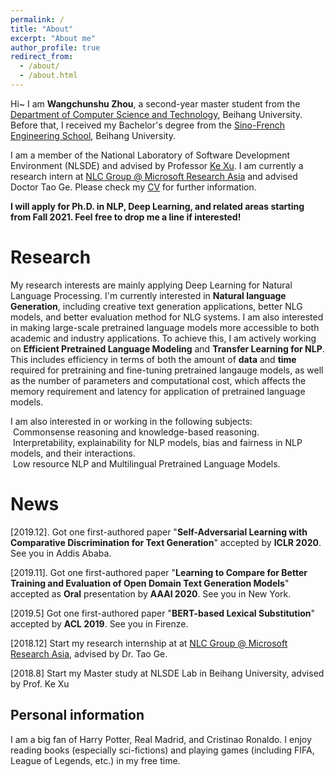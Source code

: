 ```yaml
---
permalink: /
title: "About"
excerpt: "About me"
author_profile: true
redirect_from: 
  - /about/
  - /about.html
---
```


Hi~ I am **Wangchunshu Zhou**, a second-year master student from the [Department of Computer Science and Technology](http://scse.buaa.edu.cn/), Beihang University. Before that, I received my Bachelor's degree from the [Sino-French Engineering School](http://ecpkn.buaa.edu.cn/), Beihang University.

I am a member of the National Laboratory of Software Development Environment (NLSDE) and advised by Professor [Ke Xu](http://sites.nlsde.buaa.edu.cn/~kexu/). I am currently a research intern at [NLC Group @ Microsoft Research Asia](https://www.microsoft.com/en-us/research/group/natural-language-computing/) and advised Doctor Tao Ge. Please check my [CV](/files/CV-2020.4.5.pdf) for further information.

**I will apply for Ph.D. in NLP, Deep Learning, and related areas starting from Fall 2021. Feel free to drop me a line if interested!**

Research
======
My research interests are mainly applying Deep Learning for Natural Language Processing. I'm currently interested in **Natural language Generation**, including creative text generation applications, better NLG models, and better evaluation method for NLG systems. I am also interested in making large-scale pretrained language models more accessible to both academic and industry applications. To achieve this, I am actively working on **Efficient Pretrained Language Modeling** and **Transfer Learning for NLP**. This includes efficiency in terms of both the amount of **data** and **time** required for pretraining and fine-tuning pretrained langauge models, as well as the number of parameters and computational cost, which affects the memory requirement and latency for application of pretrained language models. 

I am also interested in or working in the following subjects:</br>
&nbsp;Commonsense reasoning and knowledge-based reasoning.</br>
&nbsp;Interpretability, explainability for NLP models, bias and fairness in NLP models, and their interactions.</br>
&nbsp;Low resource NLP and Multilingual Pretrained Language Models.

News
======
\[2019.12]. Got one first-authored paper "**Self-Adversarial Learning with Comparative Discrimination for Text Generation**" accepted by **ICLR 2020**. See you in Addis Ababa.  

\[2019.11]. Got one first-authored paper "**Learning to Compare for Better Training and Evaluation of Open Domain Text Generation Models**" accepted as **Oral** presentation by **AAAI 2020**. See you in New York.   

\[2019.5\] Got one first-authored paper "**BERT-based Lexical Substitution**" accepted by **ACL 2019**. See you in Firenze.  

\[2018.12\] Start my research internship at at [NLC Group @ Microsoft Research Asia](https://www.microsoft.com/en-us/research/group/natural-language-computing/), advised by Dr. Tao Ge.  

\[2018.8\] Start my Master study at NLSDE Lab in Beihang University, advised by Prof. Ke Xu  

Personal information
------
I am a big fan of Harry Potter, Real Madrid, and Cristinao Ronaldo. I enjoy reading books (especially sci-fictions) and playing games (including FIFA, League of Legends, etc.) in my free time.
